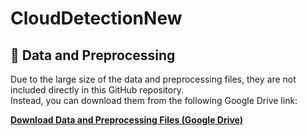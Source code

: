 # CloudDetectionNew
## 📁 Data and Preprocessing

Due to the large size of the data and preprocessing files, they are not included directly in this GitHub repository.  
Instead, you can download them from the following Google Drive link:

[**Download Data and Preprocessing Files (Google Drive)**](https://drive.google.com/drive/folders/1M8Im_DMfs-nl9wezw-MMlneugTL4doIX?usp=drive_link)

